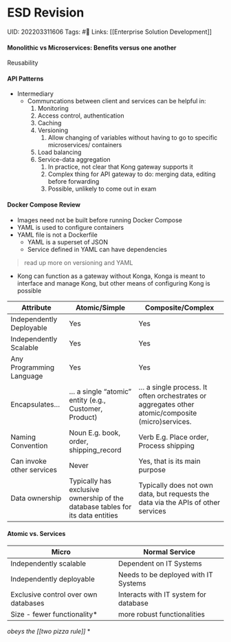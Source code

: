 # ESD Revision
UID: 202203311606
Tags: #🌱 
Links: [[Enterprise Solution Development]]

#### Monolithic vs Microservices: Benefits versus one another
Reusability

#### API Patterns
- Intermediary
	- Communcations between client and services can be helpful in:
		1.  Monitoring
		2. Access control, authentication
		3. Caching
		4. Versioning
			1.  Allow changing of variables without having to go to specific microservices/ containers
		5. Load balancing
		6.  Service-data aggregation
			1.  In practice, not clear that Kong gateway supports it
			2. Complex thing for API gateway to do: merging data, editing before forwarding
			3. Possible, unlikely to come out in exam

#### Docker Compose Review
- Images need not be built before running Docker Compose
- YAML is used to configure containers
- YAML file is not a Dockerfile
	- YAML is a superset of JSON
	- Service defined in YAML can have dependencies
> read up more on versioning and YAML
- Kong can function as a gateway without Konga, Konga is meant to interface and manage Kong, but other means of configuring Kong is possible
 
|Attribute|Atomic/Simple|Composite/Complex|
|----|---|---|
|Independently Deployable|Yes|Yes|
|Independently Scalable|Yes|Yes|
|Any Programming Language|Yes|Yes|
|Encapsulates…|… a single “atomic” entity (e.g., Customer, Product)|… a single process. It often orchestrates or aggregates other atomic/composite (micro)services.|
|Naming Convention|Noun E.g. book, order, shipping_record|Verb E.g. Place order, Process shipping|
|Can invoke other services|Never|Yes, that is its main purpose|
|Data ownership|Typically has exclusive ownership of the database tables for its data entities |Typically does not own data, but requests the data via the APIs of other services|

#### Atomic vs. Services
| Micro | Normal Service|
|---|---|
|Independently scalable| Dependent on IT Systems|
| Independently deployable | Needs to be deployed with IT Systems|
| Exclusive control over own databases | Interacts with IT system for database|
| Size - fewer functionality* | more robust functionalities|

*obeys the [[two pizza rule]]* *
